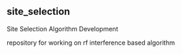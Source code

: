 ## site_selection

Site Selection Algorithm Development

repository for working on rf interference based algorithm
